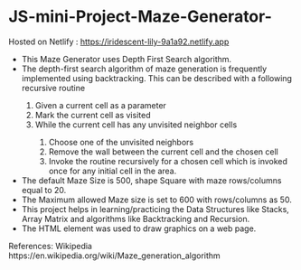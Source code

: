 # JS-mini-Project-Maze-Generator-
Hosted on Netlify :  https://iridescent-lily-9a1a92.netlify.app
<ul>
   <li> This Maze Generator uses Depth First Search algorithm.</li>
   <li>The depth-first search algorithm of maze generation is frequently implemented using backtracking. This can be described with a following recursive routine</li>
      <ol>
        <li>Given a current cell as a parameter</li>
        <li>Mark the current cell as visited</li>
        <li>While the current cell has any unvisited neighbor cells</li>
      <ol>
            <li>Choose one of the unvisited neighbors</li>
            <li>Remove the wall between the current cell and the chosen cell</li>
            <li>Invoke the routine recursively for a chosen cell which is invoked once for any initial cell in the area.</li>
      </ol>
    </ol>
  <li>The default  Maze Size is 500, shape Square with maze rows/columns equal to 20.</li>
  <li>The Maximum allowed Maze size is set to 600  with rows/columns as 50.</li>
  <li>This project helps in learning/practicing the Data Structures like Stacks, Array Matrix and algorithms like Backtracking and Recursion.</li>
  <li>The HTML <canvas> element was used to draw graphics on a web page.</li>

</ul>
  <p>References: Wikipedia  https://en.wikipedia.org/wiki/Maze_generation_algorithm</p>
